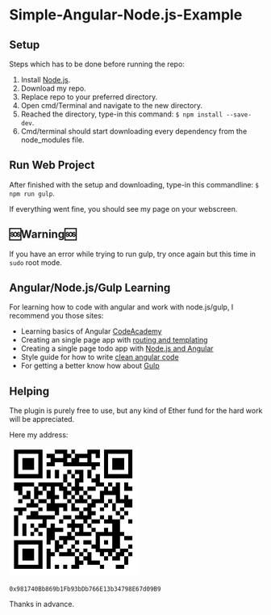 # Simple-Angular-Node.js-Example

## Setup
Steps which has to be done before running the repo:
 1. Install [Node.js](https://nodejs.org/en/).
 2. Download my repo.
 3. Replace repo to your preferred directory.
 4. Open cmd/Terminal and navigate to the new directory.
 5. Reached the directory, type-in this command: ```$ npm install --save-dev```.
 6. Cmd/terminal should start downloading every dependency from the node_modules file.

## Run Web Project
After finished with the setup and downloading, type-in this commandline: ```$ npm run gulp```.

If everything went fine, you should see my page on your webscreen.

## :sos:Warning:sos:
If you have an error while trying to run gulp, try once again but this time in ```sudo``` root mode.

## Angular/Node.js/Gulp Learning
For learning how to code with angular and work with node.js/gulp, I recommend you those sites:
  - Learning basics of Angular [CodeAcademy](https://www.codecademy.com/learn/learn-angularjs)
  - Creating an single page app with [routing and templating](https://scotch.io/tutorials/single-page-apps-with-angularjs-routing-and-templating)
  - Creating a single page todo app with [Node.js and Angular](https://scotch.io/tutorials/creating-a-single-page-todo-app-with-node-and-angular)
  - Style guide for how to write [clean angular code](https://github.com/johnpapa/angular-styleguide/tree/master/a1)
  - For getting a better know how about [Gulp](https://scotch.io/tutorials/automate-your-tasks-easily-with-gulp-js)

## Helping
The plugin is purely free to use, but any kind of Ether fund for the hard work will be appreciated.

Here my address:

<img src="etherQR.png" height="256" width="256">

```0x981740Bb869b1Fb93bDb766E13b34798E67d09B9```

Thanks in advance.
